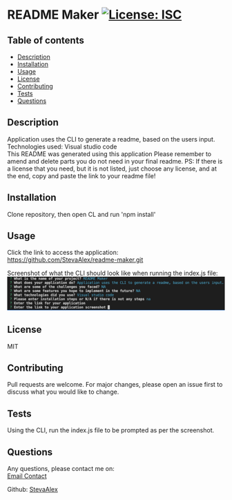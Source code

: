  
# README Maker [![License: ISC](https://img.shields.io/badge/License-ISC-blue.svg)](https://opensource.org/licenses/ISC)

 ## Table of contents

- [Description](#description)
- [Installation](#installation)
- [Usage](#usage)
- [License](#license)
- [Contributing](#contributing)
- [Tests](#tests)
- [Questions](#questions)
        
## Description 

Application uses the CLI to generate a readme, based on the users input. 
Technologies used: Visual studio code  
This README was generated using this application 
Please remember to amend and delete parts you do not need in your final readme.
PS: If there is a license that you need, but it is not listed, just choose any license, and at the end, copy and paste the link to your readme file!

        
## Installation

Clone repository, then open CL and run 'npm install'
        
        
## Usage 

Click the link to access the application: 
https://github.com/StevaAlex/readme-maker.git

Screenshot of what the CLI should look like when running the index.js file:
![screenshot of application](/assets/CLIscreenshot.png)
        
## License
        
MIT
        
## Contributing 

Pull requests are welcome. For major changes, please open an issue first to discuss what you would like to change.
        
## Tests 

Using the CLI, run the index.js file to be prompted as per the screenshot.
        
## Questions

Any questions, please contact me on:  
[Email Contact](mailto:StevaNotRealEmail.com)

Github: [StevaAlex](https://github.com/StevaAlex)
        